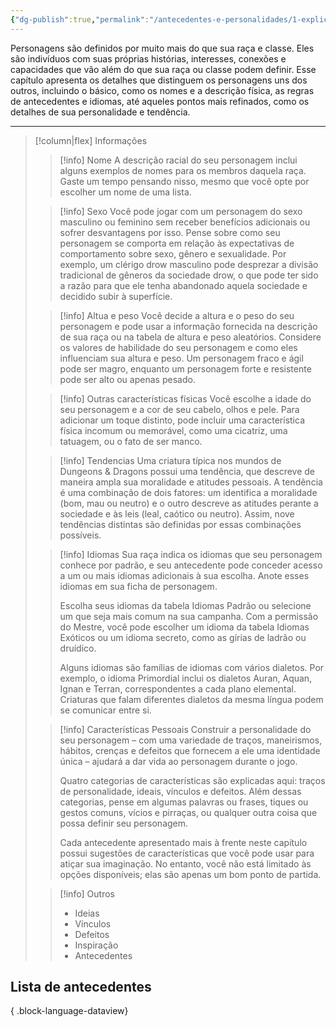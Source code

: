 ```yaml
---
{"dg-publish":true,"permalink":"/antecedentes-e-personalidades/1-explicacao/","created":"2024-07-23T13:19:21.635-03:00"}
---
```



Personagens são definidos por muito mais do que sua raça e classe. Eles são indivíduos com suas próprias histórias, interesses, conexões e capacidades que vão além do que sua raça ou classe podem definir. Esse capítulo apresenta os detalhes que distinguem os personagens uns dos outros, incluindo o básico, como os nomes e a descrição física, as regras de antecedentes e idiomas, até aqueles pontos mais refinados, como os detalhes de sua personalidade e tendência.

___

> [!column|flex] Informações
>> [!info] Nome
>> A descrição racial do seu personagem inclui alguns exemplos de nomes para os membros daquela raça. Gaste um tempo pensando nisso, mesmo que você opte por escolher um nome de uma lista.
>
>> [!info] Sexo
>> Você pode jogar com um personagem do sexo masculino ou feminino sem receber benefícios adicionais ou sofrer desvantagens por isso. Pense sobre como seu personagem se comporta em relação às expectativas de comportamento sobre sexo, gênero e sexualidade. Por exemplo, um clérigo drow masculino pode desprezar a divisão tradicional de gêneros da sociedade drow, o que pode ter sido a razão para que ele tenha abandonado aquela sociedade e decidido subir à superfície.
>
>> [!info] Altua e peso
>> Você decide a altura e o peso do seu personagem e pode usar a informação fornecida na descrição de sua raça ou na tabela de altura e peso aleatórios. Considere os valores de habilidade do seu personagem e como eles influenciam sua altura e peso. Um personagem fraco e ágil pode ser magro, enquanto um personagem forte e resistente pode ser alto ou apenas pesado.
>
>> [!info] Outras características físicas
>> Você escolhe a idade do seu personagem e a cor de seu cabelo, olhos e pele. Para adicionar um toque distinto, pode incluir uma característica física incomum ou memorável, como uma cicatriz, uma tatuagem, ou o fato de ser manco.
>
>> [!info] Tendencias
>> Uma criatura típica nos mundos de Dungeons & Dragons possui uma tendência, que descreve de maneira ampla sua moralidade e atitudes pessoais. A tendência é uma combinação de dois fatores: um identifica a moralidade (bom, mau ou neutro) e o outro descreve as atitudes perante a sociedade e às leis (leal, caótico ou neutro). Assim, nove tendências distintas são definidas por essas combinações possíveis.
>
>> [!info] Idiomas
>> Sua raça indica os idiomas que seu personagem conhece por padrão, e seu antecedente pode conceder acesso a um ou mais idiomas adicionais à sua escolha. Anote esses idiomas em sua ficha de personagem.
>> 
>> Escolha seus idiomas da tabela Idiomas Padrão ou selecione um que seja mais comum na sua campanha. Com a permissão do Mestre, você pode escolher um idioma da tabela Idiomas Exóticos ou um idioma secreto, como as gírias de ladrão ou druídico.
>> 
>> Alguns idiomas são famílias de idiomas com vários dialetos. Por exemplo, o idioma Primordial inclui os dialetos Auran, Aquan, Ignan e Terran, correspondentes a cada plano elemental. Criaturas que falam diferentes dialetos da mesma língua podem se comunicar entre si.
>
>> [!info] Características Pessoais
>> Construir a personalidade do seu personagem – com uma variedade de traços, maneirismos, hábitos, crenças e defeitos que fornecem a ele uma identidade única – ajudará a dar vida ao personagem durante o jogo.
>> 
>> Quatro categorias de características são explicadas aqui: traços de personalidade, ideais, vínculos e defeitos. Além dessas categorias, pense em algumas palavras ou frases, tiques ou gestos comuns, vícios e pirraças, ou qualquer outra coisa que possa definir seu personagem.
>> 
>> Cada antecedente apresentado mais à frente neste capítulo possui sugestões de características que você pode usar para atiçar sua imaginação. No entanto, você não está limitado às opções disponíveis; elas são apenas um bom ponto de partida.
>
>> [!info] Outros
>> - Ideias
>> - Vínculos
>> - Defeitos
>> - Inspiração
>> - Antecedentes

## Lista de antecedentes

{ .block-language-dataview}
